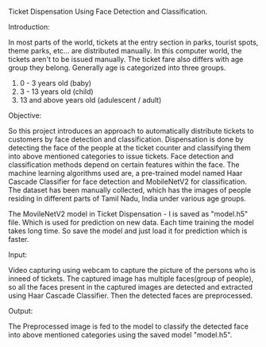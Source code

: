 Ticket Dispensation Using Face Detection and Classification.

Introduction:

In most parts of the world, tickets at the entry section in parks, tourist spots, theme parks, etc… are distributed manually. In this computer world, the tickets aren't to be issued manually. The ticket fare also differs with age group they belong. Generally age is categorized into three groups.

1. 0 - 3 years old (baby)
2. 3 - 13 years old (child)
3. 13 and above years old (adulescent / adult)

Objective:

So this project introduces an approach to automatically distribute tickets to customers by face detection and classification. Dispensation is done by detecting the face of the people at the ticket counter and classifying them into above mentioned categories to issue tickets. Face detection and classification methods depend on certain features within the face. The machine learning algorithms used are, a pre-trained model named Haar Cascade Classifier for face detection and MobileNetV2 for classification. The dataset has been manually collected, which has the images of people residing in different parts of Tamil Nadu, India under various age groups.

The MovileNetV2 model in Ticket Dispensation - I is saved as "model.h5" file. Which is used for prediction on new data. Each time training the model takes long time. So save the model and just load it for prediction which is faster.

Input:

Video capturing using webcam to capture the picture of the persons who is inneed of tickets. The captured image has multiple faces(group of people), so all the faces present in the captured images are detected and extracted using Haar Cascade Classifier. Then the detected faces are preprocessed.

Output:

The Preprocessed image is fed to the model to classify the detected face into above mentioned categories using the saved model "model.h5".